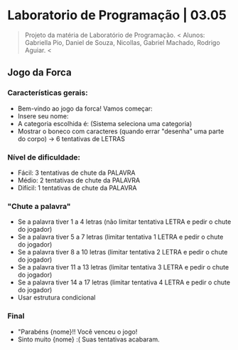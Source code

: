 # Laboratorio de Programação | 03.05
> Projeto da matéria de Laboratório de Programação. <
> Alunos: Gabriella Pio, Daniel de Souza, Nicollas, Gabriel Machado, Rodrigo Aguiar. <

## Jogo da Forca
### Características gerais:
- Bem-vindo ao jogo da forca! Vamos começar:
- Insere seu nome:
- A categoria escolhida é: (Sistema seleciona uma categoria)
- Mostrar o boneco com caracteres (quando errar "desenha" uma parte do corpo) -> 6 tentativas de LETRAS

### Nível de dificuldade:
- Fácil: 3 tentativas de chute da PALAVRA
- Médio: 2 tentativas de chute da PALAVRA
- Difícil: 1 tentativas de chute da PALAVRA

### "Chute a palavra"
- Se a palavra tiver 1 a 4 letras (não limitar tentativa LETRA e pedir o chute do jogador)
- Se a palavra tiver 5 a 7 letras (limitar tentativa 1 LETRA e pedir o chute do jogador)
- Se a palavra tiver 8 a 10 letras (limitar tentativa 2 LETRA e pedir o chute do jogador)
- Se a palavra tiver 11 a 13 letras (limitar tentativa 3 LETRA e pedir o chute do jogador)
- Se a palavra tiver 14 a 17 letras (limitar tentativa 4 LETRA e pedir o chute do jogador)
- Usar estrutura condicional

### Final
- "Parabéns {nome}!! Você venceu o jogo!
- Sinto muito {nome} :( Suas tentativas acabaram.

